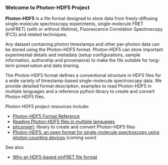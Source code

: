 ### Welcome to Photon-HDF5 Project

**Photon-HDF5** is a file format designed to store data from
freely-diffusing single-molecule spectroscopy experiments,
single-molecule FRET (smFRET) (with or without lifetime), 
Fluorescence Correlation Spectroscopy (FCS)
and related techniques.

Any dataset containing photon timestamps and other per-photon data
can be stored using the Photon-HDF5 format.
Photon-HDF5 can store important experimental details
and metadata (setup configurations, sample information, authorship and provenance)
to make the file suitable for long-term preservation and data sharing.

The Photon-HDF5 format defines a conventional structure in HDF5 files for
a wide variety of timestamp-based single-molecule spectroscopy data.
We provide detailed format description, examples to read Photon-HDF5 in
multiple languages and a reference python library to create and convert 
Photon-HDF5 files.

Photon-HDF5 project resources include:

- [Photon-HDF5 Format Reference](http://photon-hdf5.readthedocs.org/)
- [Reading Photon-HDF5 files in multiple languages](https://github.com/Photon-Data/photon_hdf5_reading_examples)
- [phconvert](https://github.com/Photon-Data/phconvert): library to create and convert Photon-HDF5 files
- [Photon-HDF5: an open format for single-molecule spectroscopy using photon-counting devices]() (*coming soon*)


See also:

- [Why an HDF5-based smFRET file format](http://fretbursts.readthedocs.org/en/latest/HDF5_format.html)


